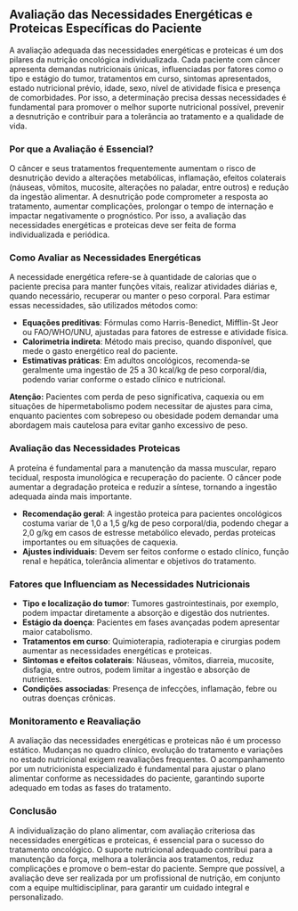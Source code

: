 
## Avaliação das Necessidades Energéticas e Proteicas Específicas do Paciente

A avaliação adequada das necessidades energéticas e proteicas é um dos pilares da nutrição oncológica individualizada. Cada paciente com câncer apresenta demandas nutricionais únicas, influenciadas por fatores como o tipo e estágio do tumor, tratamentos em curso, sintomas apresentados, estado nutricional prévio, idade, sexo, nível de atividade física e presença de comorbidades. Por isso, a determinação precisa dessas necessidades é fundamental para promover o melhor suporte nutricional possível, prevenir a desnutrição e contribuir para a tolerância ao tratamento e a qualidade de vida.

### Por que a Avaliação é Essencial?

O câncer e seus tratamentos frequentemente aumentam o risco de desnutrição devido a alterações metabólicas, inflamação, efeitos colaterais (náuseas, vômitos, mucosite, alterações no paladar, entre outros) e redução da ingestão alimentar. A desnutrição pode comprometer a resposta ao tratamento, aumentar complicações, prolongar o tempo de internação e impactar negativamente o prognóstico. Por isso, a avaliação das necessidades energéticas e proteicas deve ser feita de forma individualizada e periódica.

### Como Avaliar as Necessidades Energéticas

A necessidade energética refere-se à quantidade de calorias que o paciente precisa para manter funções vitais, realizar atividades diárias e, quando necessário, recuperar ou manter o peso corporal. Para estimar essas necessidades, são utilizados métodos como:

- **Equações preditivas**: Fórmulas como Harris-Benedict, Mifflin-St Jeor ou FAO/WHO/UNU, ajustadas para fatores de estresse e atividade física.
- **Calorimetria indireta**: Método mais preciso, quando disponível, que mede o gasto energético real do paciente.
- **Estimativas práticas**: Em adultos oncológicos, recomenda-se geralmente uma ingestão de 25 a 30 kcal/kg de peso corporal/dia, podendo variar conforme o estado clínico e nutricional.

**Atenção:** Pacientes com perda de peso significativa, caquexia ou em situações de hipermetabolismo podem necessitar de ajustes para cima, enquanto pacientes com sobrepeso ou obesidade podem demandar uma abordagem mais cautelosa para evitar ganho excessivo de peso.

### Avaliação das Necessidades Proteicas

A proteína é fundamental para a manutenção da massa muscular, reparo tecidual, resposta imunológica e recuperação do paciente. O câncer pode aumentar a degradação proteica e reduzir a síntese, tornando a ingestão adequada ainda mais importante.

- **Recomendação geral**: A ingestão proteica para pacientes oncológicos costuma variar de 1,0 a 1,5 g/kg de peso corporal/dia, podendo chegar a 2,0 g/kg em casos de estresse metabólico elevado, perdas proteicas importantes ou em situações de caquexia.
- **Ajustes individuais**: Devem ser feitos conforme o estado clínico, função renal e hepática, tolerância alimentar e objetivos do tratamento.

### Fatores que Influenciam as Necessidades Nutricionais

- **Tipo e localização do tumor**: Tumores gastrointestinais, por exemplo, podem impactar diretamente a absorção e digestão dos nutrientes.
- **Estágio da doença**: Pacientes em fases avançadas podem apresentar maior catabolismo.
- **Tratamentos em curso**: Quimioterapia, radioterapia e cirurgias podem aumentar as necessidades energéticas e proteicas.
- **Sintomas e efeitos colaterais**: Náuseas, vômitos, diarreia, mucosite, disfagia, entre outros, podem limitar a ingestão e absorção de nutrientes.
- **Condições associadas**: Presença de infecções, inflamação, febre ou outras doenças crônicas.

### Monitoramento e Reavaliação

A avaliação das necessidades energéticas e proteicas não é um processo estático. Mudanças no quadro clínico, evolução do tratamento e variações no estado nutricional exigem reavaliações frequentes. O acompanhamento por um nutricionista especializado é fundamental para ajustar o plano alimentar conforme as necessidades do paciente, garantindo suporte adequado em todas as fases do tratamento.

### Conclusão

A individualização do plano alimentar, com avaliação criteriosa das necessidades energéticas e proteicas, é essencial para o sucesso do tratamento oncológico. O suporte nutricional adequado contribui para a manutenção da força, melhora a tolerância aos tratamentos, reduz complicações e promove o bem-estar do paciente. Sempre que possível, a avaliação deve ser realizada por um profissional de nutrição, em conjunto com a equipe multidisciplinar, para garantir um cuidado integral e personalizado.
```
